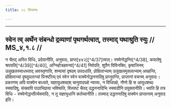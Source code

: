```yaml
---
title: ०८ टिप्पन्यः

---
```


[^4/36]: Tait.S. 1.6.8.2

____________________________________________


## स्वेन त्व् अर्थेन संबन्धो द्रव्याणां पृथगर्थत्वात्, तस्माद् यथाश्रुति स्युः // MS_४,१.८ //

न चैतद् अस्ति विधिः, प्रदेयानीति, अनुवादः, प्राप्त[४४२][^4/37]त्वात्। स्फ्येनोद्धन्ति[^4/38], कपालेषु श्रपयति[^4/39][^4/40], अग्निहोत्रहवन्यां[^4/41] निर्वपति, शूर्पेण विविनक्ति, कृषाजिनम् उलूखलस्याधस्ताद् अवस्तृणाति, शम्यायां दृषदम् उपदधाति, प्रोक्षिताभ्याम् उलूखलमुसलाभ्याम् अवहन्ति, प्रोक्षिताभ्यां दृषदुपलाभ्यां पिनष्टीत्य् एवं स्वेन स्वेन वाक्येनोद्धननादिषु प्राप्नुवन्ति, प्राप्तानां वचनम् अनुवादः। प्रकरणम् अपि वाक्येन बाध्यते, यज्ञायुधशब्दश् चानुवादपक्षे न्याय्यः, न विधिपक्षे, गौणो हि स आयुधशब्दः स्फ्यादिषु, संख्यापि पाठाभिप्राया भविष्यति, विस्पष्टं चैतद् उद्धननादिभिः स्फ्यादीनि प्रयुक्तानीति। भवति हि तत्र विधिः - स्फ्येनोद्धन्तीत्येवमादिः, न तु यज्ञायुधानि कर्तव्यानीति। तस्माद् उद्धननादिषु वाक्येन प्राप्तानाम् अनुवाद इति।
